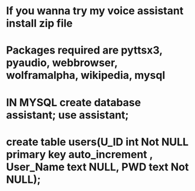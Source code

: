 # If you wanna try my voice assistant install zip file
# Packages required are pyttsx3, pyaudio, webbrowser, wolframalpha, wikipedia, mysql
# IN MYSQL create database assistant; use assistant;
# create table users(U_ID int Not NULL primary key auto_increment , User_Name text  NULL, PWD text Not NULL);
